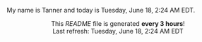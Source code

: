 My name is Tanner and today is Tuesday, June 18, 2:24 AM EDT.

<p align="center">This <i>README</i> file is generated <b>every 3 hours</b>!</br>Last refresh: Tuesday, June 18, 2:24 AM EDT<br /></p>
